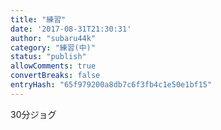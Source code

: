 ```yaml
---
title: "練習"
date: '2017-08-31T21:30:31'
author: "subaru44k"
category: "練習(中)"
status: "publish"
allowComments: true
convertBreaks: false
entryHash: "65f979200a8db7c6f3fb4c1e50e1bf15"
---
```

30分ジョグ
